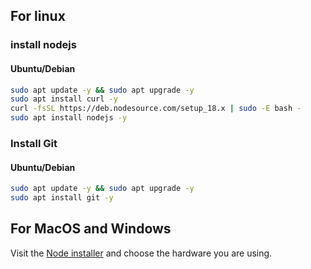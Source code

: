 ## For linux

### install nodejs
#### Ubuntu/Debian
```bash
sudo apt update -y && sudo apt upgrade -y
sudo apt install curl -y
curl -fsSL https://deb.nodesource.com/setup_18.x | sudo -E bash -
sudo apt install nodejs -y
```

### Install Git
#### Ubuntu/Debian
``` bash
sudo apt update -y && sudo apt upgrade -y
sudo apt install git -y
```

## For MacOS and Windows
Visit the [Node installer](https://nodejs.org/en/download) and choose the hardware you are using.